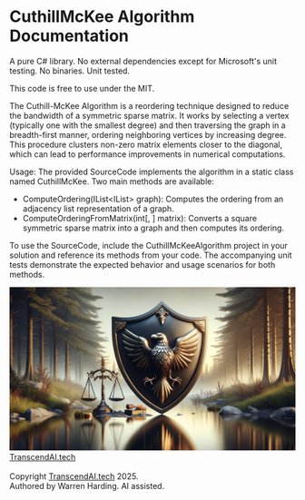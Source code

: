 
# CuthillMcKee Algorithm Documentation

A pure C# library. No external dependencies except for Microsoft's unit testing. No binaries. Unit tested.

This code is free to use under the MIT.

The Cuthill-McKee Algorithm is a reordering technique designed to reduce the bandwidth of a symmetric sparse matrix. It works by selecting a vertex (typically one with the smallest degree) and then traversing the graph in a breadth-first manner, ordering neighboring vertices by increasing degree. This procedure clusters non-zero matrix elements closer to the diagonal, which can lead to performance improvements in numerical computations.

Usage:
The provided SourceCode implements the algorithm in a static class named CuthillMcKee. Two main methods are available:
- ComputeOrdering(IList<IList<int>> graph): Computes the ordering from an adjacency list representation of a graph.
- ComputeOrderingFromMatrix(int[, ] matrix): Converts a square symmetric sparse matrix into a graph and then computes its ordering.

To use the SourceCode, include the CuthillMcKeeAlgorithm project in your solution and reference its methods from your code. The accompanying unit tests demonstrate the expected behavior and usage scenarios for both methods.

![AI Image](aiimage.jpg)
[TranscendAI.tech](https://TranscendAI.tech)<br>
<br>
Copyright [TranscendAI.tech](https://TranscendAI.tech) 2025.</br>
Authored by Warren Harding. AI assisted.</br>
